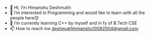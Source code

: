 - 👋 Hi, I’m Himanshu Deshmukh
- 👀 I’m interested in Programming and would like to learn with all the people here😊
- 🌱 I’m currently learning C++ by myself and in fy of B.Tech CSE
- 📫 How to reach me deshmukhhimanshu10092004@gmail.com

<!---
Himanshu-Deshmukh/Himanshu-Deshmukh is a ✨ special ✨ repository because its `README.md` (this file) appears on your GitHub profile.
You can click the Preview link to take a look at your changes.
--->
